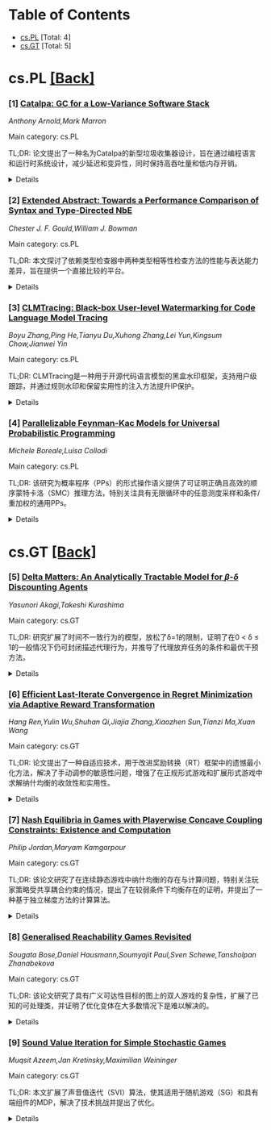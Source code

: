 <div id=toc></div>

# Table of Contents

- [cs.PL](#cs.PL) [Total: 4]
- [cs.GT](#cs.GT) [Total: 5]


<div id='cs.PL'></div>

# cs.PL [[Back]](#toc)

### [1] [Catalpa: GC for a Low-Variance Software Stack](https://arxiv.org/abs/2509.13429)
*Anthony Arnold,Mark Marron*

Main category: cs.PL

TL;DR: 论文提出了一种名为Catalpa的新型垃圾收集器设计，旨在通过编程语言和运行时系统设计，减少延迟和变异性，同时保持高吞吐量和低内存开销。


<details>
  <summary>Details</summary>
Motivation: 工业开发者更关注应用程序的95th和99th百分位尾延迟，而非平均响应时间。论文旨在设计一种能满足这一需求的软件栈。

Method: 利用Bosque语言的不变性和无引用循环特性，设计了一种具有有限收集停顿、固定内存开销且无需与应用程序代码同步的垃圾收集器。

Result: Catalpa收集器有效减少了延迟和变异性，同时保持了高吞吐量和低内存开销。

Conclusion: 该设计通过编程语言特性优化了垃圾收集器性能，满足了工业应用中对低延迟和高可用性的需求。

Abstract: The performance of an application/runtime is usually conceptualized as a
continuous function where, the lower the amount of memory/time used on a given
workload, then the better the compiler/runtime is. However, in practice, good
performance of an application is viewed as more of a binary function - either
the application responds in under, say 100 ms, and is fast enough for a user to
barely notice, or it takes a noticeable amount of time, leaving the user
waiting and potentially abandoning the task. Thus, performance really means how
often the application is fast enough to be usable, leading industrial
developers to focus on the 95th and 99th percentile tail-latencies as heavily,
or moreso, than average response time. Our vision is to create a software stack
that actively supports these needs via programming language and runtime system
design. In this paper we present a novel garbage-collector design, the Catalpa
collector, for the Bosque programming language and runtime. This allocator is
designed to minimize latency and variability while maintaining high-throughput
and incurring small memory overheads. To achieve these goals we leverage
various features of the Bosque language, including immutability and
reference-cycle freedom, to construct a collector that has bounded collection
pauses, incurs fixed-constant memory overheads, and does not require any
barriers or synchronization with application code.

</details>


### [2] [Extended Abstract: Towards a Performance Comparison of Syntax and Type-Directed NbE](https://arxiv.org/abs/2509.13489)
*Chester J. F. Gould,William J. Bowman*

Main category: cs.PL

TL;DR: 本文探讨了依赖类型检查器中两种类型相等性检查方法的性能与表达能力差异，旨在提供一个直接比较的平台。


<details>
  <summary>Details</summary>
Motivation: 依赖类型检查器中类型相等性检查方法的性能与表达能力差异尚未被精确量化，缺乏直接比较的平台。

Method: 开发一个现实的平台，用于直接比较语法导向和类型导向的相等性检查方法。

Result: 分析了类型导向检查方法的速度差异及其改进可能性。

Conclusion: 本文为未来优化类型导向相等性检查方法提供了实验基础和分析框架。

Abstract: A key part of any dependent type-checker is the method for checking whether
two types are equal. A common claim is that syntax-directed equality is more
performant, although type-directed equality is more expressive. However, this
claim is difficult to make precise, since implementations choose only one or
the other approach, making a direct comparison impossible. We present some
work-in-progress developing a realistic platform for direct, apples-to-apples,
comparison of the two approaches, quantifying how much slower type-directed
equality checking is, and analyzing why and how it can be improved.

</details>


### [3] [CLMTracing: Black-box User-level Watermarking for Code Language Model Tracing](https://arxiv.org/abs/2509.13982)
*Boyu Zhang,Ping He,Tianyu Du,Xuhong Zhang,Lei Yun,Kingsum Chow,Jianwei Yin*

Main category: cs.PL

TL;DR: CLMTracing是一种用于开源代码语言模型的黑盒水印框架，支持用户级跟踪，并通过规则水印和保留实用性的注入方法提升IP保护。


<details>
  <summary>Details</summary>
Motivation: 随着开源代码语言模型的广泛应用，知识产权保护变得至关重要。现有水印技术无法满足黑盒环境下用户级跟踪的需求。

Method: CLMTracing采用基于规则的水印和保留实用性的注入方法，并结合参数选择算法和对抗训练以增强水印抗攻击能力。

Result: 综合评估表明，CLMTracing在多个先进代码模型中有效，且在无害性和抗攻击性方面优于现有基线。

Conclusion: CLMTracing通过创新的水印方法，成功提升了代码语言模型的知识产权保护能力，尤其是在黑盒环境和用户级跟踪方面的表现显著。

Abstract: With the widespread adoption of open-source code language models (code LMs),
intellectual property (IP) protection has become an increasingly critical
concern. While current watermarking techniques have the potential to identify
the code LM to protect its IP, they have limitations when facing the more
practical and complex demand, i.e., offering the individual user-level tracing
in the black-box setting. This work presents CLMTracing, a black-box code LM
watermarking framework employing the rule-based watermarks and
utility-preserving injection method for user-level model tracing. CLMTracing
further incorporates a parameter selection algorithm sensitive to the robust
watermark and adversarial training to enhance the robustness against watermark
removal attacks. Comprehensive evaluations demonstrate CLMTracing is effective
across multiple state-of-the-art (SOTA) code LMs, showing significant harmless
improvements compared to existing SOTA baselines and strong robustness against
various removal attacks.

</details>


### [4] [Parallelizable Feynman-Kac Models for Universal Probabilistic Programming](https://arxiv.org/abs/2509.14092)
*Michele Boreale,Luisa Collodi*

Main category: cs.PL

TL;DR: 该研究为概率程序（PPs）的形式操作语义提供了可证明正确且高效的顺序蒙特卡洛（SMC）推理方法，特别关注具有无限循环中的任意测度采样和条件/重加权的通用PPs。


<details>
  <summary>Details</summary>
Motivation: 研究动机在于为概率程序的推理提供一个数学上严格且可计算的框架，尤其是在处理无限循环和复杂采样操作时。

Method: 研究方法包括为概率程序图（PPGs）定义基于无限执行迹的期望语义，并证明一个有限近似定理以支持Feynman-Kac模型框架。进一步，研究者提出VPF（向量化粒子滤波算法），专门用于PPGs。

Result: 实验结果显示，VPF在性能上优于当前最先进的概率程序推理工具。

Conclusion: 该研究通过形式语义和算法优化，为概率程序的顺序蒙特卡洛推理提供了一种高效且可靠的方法。

Abstract: We study provably correct and efficient instantiations of Sequential Monte
Carlo (SMC) inference in the context of formal operational semantics of
Probabilistic Programs (PPs). We focus on universal PPs featuring sampling from
arbitrary measures and conditioning/reweighting in unbounded loops. We first
equip Probabilistic Program Graphs (PPGs), an automata-theoretic description
format of PPs, with an expectation-based semantics over infinite execution
traces, which also incorporates trace weights. We then prove a finite
approximation theorem that provides bounds to this semantics based on
expectations taken over finite, fixed-length traces. This enables us to frame
our semantics within a Feynman-Kac (FK) model, and ensures the consistency of
the Particle Filtering (PF) algorithm, an instance of SMC, with respect to our
semantics. Building on these results, we introduce VPF, a vectorized version of
the PF algorithm tailored to PPGs and our semantics. Experiments conducted with
a proof-of-concept implementation of VPF show very promising results compared
to state-of-the-art PP inference tools.

</details>


<div id='cs.GT'></div>

# cs.GT [[Back]](#toc)

### [5] [Delta Matters: An Analytically Tractable Model for $β$-$δ$ Discounting Agents](https://arxiv.org/abs/2509.13637)
*Yasunori Akagi,Takeshi Kurashima*

Main category: cs.GT

TL;DR: 研究扩展了时间不一致行为的模型，放松了δ=1的限制，证明了在0 < δ ≤ 1的一般情况下仍可封闭描述代理行为，并推导了代理放弃任务的条件和最优干预方法。


<details>
  <summary>Details</summary>
Motivation: 理解时间不一致行为并设计有效干预是计算机科学与行为经济学的关键挑战，先前研究仅关注δ=1的情况，限制了模型的适用性。

Method: 研究使用β-δ折扣模型（准双曲折扣），放松δ=1的约束，分析0 < δ ≤ 1的一般情况，推导代理行为的封闭描述，并开发计算最优干预的方法。

Result: 结果显示代理行为和最优干预严重依赖于δ的值，固定δ=1可能简化现实决策过程。

Conclusion: 研究揭示δ的值对代理行为和干预策略具有关键影响，扩展了先前研究的局限性，为更真实的决策建模提供了基础。

Abstract: Humans exhibit time-inconsistent behavior, in which planned actions diverge
from executed actions. Understanding time inconsistency and designing
appropriate interventions is a key research challenge in computer science and
behavioral economics. Previous work focuses on progress-based tasks and derives
a closed-form description of agent behavior, from which they obtain optimal
intervention strategies. They model time-inconsistency using the
$\beta$-$\delta$ discounting (quasi-hyperbolic discounting), but the analysis
is limited to the case $\delta = 1$. In this paper, we relax that constraint
and show that a closed-form description of agent behavior remains possible for
the general case $0 < \delta \le 1$. Based on this result, we derive the
conditions under which agents abandon tasks and develop efficient methods for
computing optimal interventions. Our analysis reveals that agent behavior and
optimal interventions depend critically on the value of $\delta$, suggesting
that fixing $\delta = 1$ in many prior studies may unduly simplify real-world
decision-making processes.

</details>


### [6] [Efficient Last-Iterate Convergence in Regret Minimization via Adaptive Reward Transformation](https://arxiv.org/abs/2509.13653)
*Hang Ren,Yulin Wu,Shuhan Qi,Jiajia Zhang,Xiaozhen Sun,Tianzi Ma,Xuan Wang*

Main category: cs.GT

TL;DR: 论文提出了一种自适应技术，用于改进奖励转换（RT）框架中的遗憾最小化方法，解决了手动调参的敏感性问题，增强了在正规形式游戏和扩展形式游戏中求解纳什均衡的收敛性和实用性。


<details>
  <summary>Details</summary>
Motivation: 传统遗憾最小化方法在计算平均策略时需要大量资源或引入额外误差，且奖励转换框架对参数敏感，导致收敛缓慢或陷入局部最优。本文旨在通过自适应技术解决这些问题。

Method: 提出自适应方法，动态调整RT框架中的参数，平衡探索与利用，优化遗憾累积，适用于RT Regret Matching和RT Counterfactual Regret Minimization及其变种。

Result: 实验结果表明，该方法显著加速收敛速度，并在线性收敛方面优于现有最佳算法。

Conclusion: 自适应技术不仅解决了RT框架的实践挑战，还在理论上和实际性能上提供了更好的保障，推动了遗憾最小化方法在正规形式游戏和扩展形式游戏中的应用。

Abstract: Regret minimization is a powerful method for finding Nash equilibria in
Normal-Form Games (NFGs) and Extensive-Form Games (EFGs), but it typically
guarantees convergence only for the average strategy. However, computing the
average strategy requires significant computational resources or introduces
additional errors, limiting its practical applicability. The Reward
Transformation (RT) framework was introduced to regret minimization to achieve
last-iterate convergence through reward function regularization. However, it
faces practical challenges: its performance is highly sensitive to manually
tuned parameters, which often deviate from theoretical convergence conditions,
leading to slow convergence, oscillations, or stagnation in local optima.
  Inspired by previous work, we propose an adaptive technique to address these
issues, ensuring better consistency between theoretical guarantees and
practical performance for RT Regret Matching (RTRM), RT Counterfactual Regret
Minimization (RTCFR), and their variants in solving NFGs and EFGs more
effectively. Our adaptive methods dynamically adjust parameters, balancing
exploration and exploitation while improving regret accumulation, ultimately
enhancing asymptotic last-iterate convergence and achieving linear convergence.
Experimental results demonstrate that our methods significantly accelerate
convergence, outperforming state-of-the-art algorithms.

</details>


### [7] [Nash Equilibria in Games with Playerwise Concave Coupling Constraints: Existence and Computation](https://arxiv.org/abs/2509.14032)
*Philip Jordan,Maryam Kamgarpour*

Main category: cs.GT

TL;DR: 该论文研究了在连续静态游戏中纳什均衡的存在与计算问题，特别关注玩家策略受共享耦合约束的情况，提出了在较弱条件下均衡存在的证明，并提出了一种基于独立梯度方法的计算算法。


<details>
  <summary>Details</summary>
Motivation: 研究动机在于探索纳什均衡在受共享耦合约束的连续静态游戏中的存在性与计算问题，这些约束依赖于玩家的联合策略。现有的研究成果依赖强假设，不适用于此类游戏。

Method: 论文利用拓扑不动点理论和对玩家凹约束下可行集收缩性的新结构洞察，证明了纳什均衡在较弱条件下的存在性，并提出了一种基于对数障碍正则化梯度上升的自适应步长独立梯度方法。

Result: 研究结果表明，在具有势函数的游戏中，提出的算法可以从初始可行策略出发，在精确梯度反馈下以$\mathcal{O}(\epsilon^{-3})$的迭代次数收敛到$\epsilon$-近似约束纳什均衡。

Conclusion: 论文在较弱条件下证明了纳什均衡的存在性，并提出了一种有效的计算方法，为受共享耦合约束的连续静态游戏提供了理论支持与实用工具。

Abstract: We study the existence and computation of Nash equilibria in continuous
static games where the players' admissible strategies are subject to shared
coupling constraints, i.e., constraints that depend on their \emph{joint}
strategies. Specifically, we focus on a class of games characterized by
playerwise concave utilities and playerwise concave constraints. Prior results
on the existence of Nash equilibria are not applicable to this class, as they
rely on strong assumptions such as joint convexity of the feasible set. By
leveraging topological fixed point theory and novel structural insights into
the contractibility of feasible sets under playerwise concave constraints, we
give an existence proof for Nash equilibria under weaker conditions. Having
established existence, we then focus on the computation of Nash equilibria via
independent gradient methods under the additional assumption that the utilities
admit a potential function. To account for the possibly nonconvex feasible
region, we employ a log barrier regularized gradient ascent with adaptive
stepsizes. Starting from an initial feasible strategy profile and under exact
gradient feedback, the proposed method converges to an $\epsilon$-approximate
constrained Nash equilibrium within $\mathcal{O}(\epsilon^{-3})$ iterations.

</details>


### [8] [Generalised Reachability Games Revisited](https://arxiv.org/abs/2509.14091)
*Sougata Bose,Daniel Hausmann,Soumyajit Paul,Sven Schewe,Tansholpan Zhanabekova*

Main category: cs.GT

TL;DR: 该论文研究了具有广义可达性目标的图上的双人游戏的复杂性，扩展了已知的可处理类，并证明了优化变体在大多数情况下是难以解决的。


<details>
  <summary>Details</summary>
Motivation: 论文的动机在于进一步探索广义可达性游戏的复杂性，特别是当目标集的数量和大小变化时游戏的解法效率。

Method: 作者通过分析广义可达性游戏的复杂性，扩展了已知的可处理类，并研究了优化变体的问题，特别是目标集大小的优化。

Result: 结果显示，广义可达性游戏的目标集从单一目标扩展到对数数量的任意大小目标集时，游戏仍可解；而优化变体在大多数情况下是NP难的。

Conclusion: 论文的结论指出，尽管广义可达性游戏在某些情况下可解，但其优化变体通常难以解决，除非目标集均为单例且玩家能保证访问最大数量的目标集。

Abstract: Classic reachability games on graphs are zero-sum games, where the goal of
one player, Eve, is to visit a vertex from a given target set, and that of
other player, Adam, is to prevent this. Generalised reachability games, studied
by Fijalkow and Horn, are a generalisation of reachability objectives, where
instead of a single target set, there is a family of target sets and Eve must
visit all of them in any order. In this work, we further study the complexity
of solving two-player games on graphs with generalised reachability objectives.
Our results are twofold: first, we provide an improved complexity picture for
generalised reachability games, expanding the known tractable class from games
in which all target sets are singleton to additionally allowing a logarithmic
number of target sets of arbitrary size. Second, we study optimisation variants
of generalised reachability with a focus on the size of the target sets. For
these problems, we show intractability for most interesting cases.
Particularly, in contrast to the tractability in the classic variant for
singleton target sets, the optimisation problem is NP-hard when Eve tries to
maximise the number of singleton target sets that are visited. Tractability can
be recovered in the optimisation setting when all target sets are singleton by
requiring that Eve pledges a maximum sized subset of target sets that she can
guarantee to visit.

</details>


### [9] [Sound Value Iteration for Simple Stochastic Games](https://arxiv.org/abs/2509.14112)
*Muqsit Azeem,Jan Kretinsky,Maximilian Weininger*

Main category: cs.GT

TL;DR: 本文扩展了声音值迭代（SVI）算法，使其适用于随机游戏（SG）和具有端组件的MDP，解决了技术挑战并提出了优化。


<details>
  <summary>Details</summary>
Motivation: 尽管声音值迭代（SVI）能提供精确的上下界并加快收敛速度，但它不适用于随机游戏（SG）或具有端组件的MDP。本文旨在解决这一问题。

Method: 通过改进SVI算法，特别针对端组件提出不同的处理方法，并进行了多项优化。

Result: 实验表明，扩展后的SVI算法在具有概率循环的系统上具有潜力。

Conclusion: 本文成功扩展了SVI算法，使其适用于更广泛的场景，并通过优化提升了性能。

Abstract: Algorithmic analysis of Markov decision processes (MDP) and stochastic games
(SG) in practice relies on value-iteration (VI) algorithms. Since basic VI does
not provide guarantees on the precision of the result, variants of VI have been
proposed that offer such guarantees. In particular, sound value iteration (SVI)
not only provides precise lower and upper bounds on the result, but also
converges faster in the presence of probabilistic cycles. Unfortunately, it is
neither applicable to SG, nor to MDP with end components. In this paper, we
extend SVI and cover both cases. The technical challenge consists mainly in
proper treatment of end components, which require different handling than in
the literature. Moreover, we provide several optimizations of SVI. Finally, we
evaluate our prototype implementation experimentally to demonstrate its
potential on systems with probabilistic cycles.

</details>
